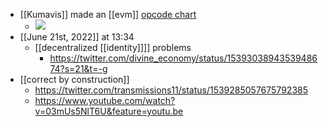 - [[Kumavis]] made an [[evm]] [opcode chart](https://docs.google.com/spreadsheets/d/1hlKAXG4QnzQsQG4t_12T2YdYcfjNnrWXKgo4kM0C7yk/edit#gid=0)
    - ![](https://firebasestorage.googleapis.com/v0/b/firescript-577a2.appspot.com/o/imgs%2Fapp%2Fcapabul%2FSZspIHxZYp.png?alt=media&token=dd3a8d47-cad8-4870-aaf5-e3e357ef59f9)
- [[June 21st, 2022]] at 13:34
    - [[decentralized [[identity]]]] problems
        - https://twitter.com/divine_economy/status/1539303894353948674?s=21&t=-g
- [[correct by construction]]
    - https://twitter.com/transmissions11/status/1539285057675792385
    - https://www.youtube.com/watch?v=03mUs5NlT6U&feature=youtu.be
